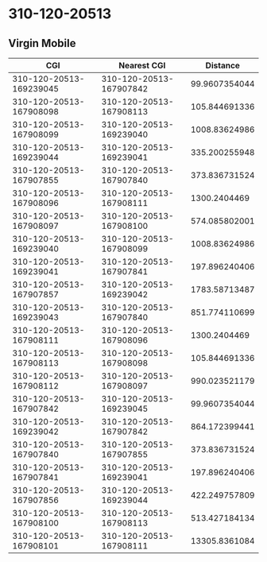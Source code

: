 # 310-120-20513
## Virgin Mobile


| CGI | Nearest CGI | Distance |
|-----|-------------|----------|
| 310-120-20513-169239045 | 310-120-20513-167907842 | 99.9607354044 |
| 310-120-20513-167908098 | 310-120-20513-167908113 | 105.844691336 |
| 310-120-20513-167908099 | 310-120-20513-169239040 | 1008.83624986 |
| 310-120-20513-169239044 | 310-120-20513-169239041 | 335.200255948 |
| 310-120-20513-167907855 | 310-120-20513-167907840 | 373.836731524 |
| 310-120-20513-167908096 | 310-120-20513-167908111 | 1300.2404469 |
| 310-120-20513-167908097 | 310-120-20513-167908100 | 574.085802001 |
| 310-120-20513-169239040 | 310-120-20513-167908099 | 1008.83624986 |
| 310-120-20513-169239041 | 310-120-20513-167907841 | 197.896240406 |
| 310-120-20513-167907857 | 310-120-20513-169239042 | 1783.58713487 |
| 310-120-20513-169239043 | 310-120-20513-167907840 | 851.774110699 |
| 310-120-20513-167908111 | 310-120-20513-167908096 | 1300.2404469 |
| 310-120-20513-167908113 | 310-120-20513-167908098 | 105.844691336 |
| 310-120-20513-167908112 | 310-120-20513-167908097 | 990.023521179 |
| 310-120-20513-167907842 | 310-120-20513-169239045 | 99.9607354044 |
| 310-120-20513-169239042 | 310-120-20513-167907842 | 864.172399441 |
| 310-120-20513-167907840 | 310-120-20513-167907855 | 373.836731524 |
| 310-120-20513-167907841 | 310-120-20513-169239041 | 197.896240406 |
| 310-120-20513-167907856 | 310-120-20513-169239044 | 422.249757809 |
| 310-120-20513-167908100 | 310-120-20513-167908113 | 513.427184134 |
| 310-120-20513-167908101 | 310-120-20513-167908111 | 13305.8361084 |
